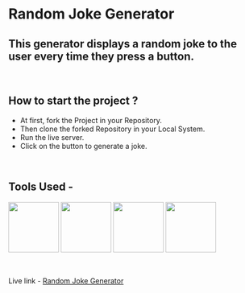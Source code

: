 # Random Joke Generator

## This generator displays a random joke to the user every time they press a button.

<br>

## How to start the project ?

-  At first, fork the Project in your Repository.
-  Then clone the forked Repository in your Local System.
-  Run the live server.
-  Click on the button to generate a joke.

<br>

## Tools Used -

<p align="justify">
<img height="100" width="100" src="https://www.w3.org/html/logo/downloads/HTML5_Logo_256.png">
<img height="100" width="100" src="https://logodix.com/logo/470309.png">
<img height="100" width="100" src="https://upload.wikimedia.org/wikipedia/commons/6/6a/JavaScript-logo.png">
<img height="100" width="100" src="https://code.visualstudio.com/assets/apple-touch-icon.png">
</p>

<br>

Live link - <a href="https://baba-yaga-1.github.io/WebDev_22/Random%20Joke%20Generator/">Random Joke Generator</a>
